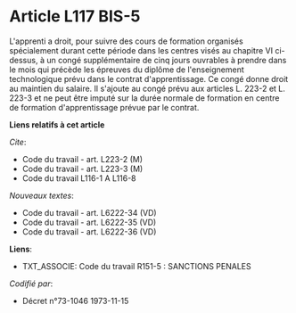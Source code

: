 # Article L117 BIS-5

L'apprenti a droit, pour suivre des cours de formation organisés spécialement durant cette période dans les centres visés au
chapitre VI ci-dessus, à un congé supplémentaire de cinq jours ouvrables à prendre dans le mois qui précède les épreuves du
diplôme de l'enseignement technologique prévu dans le contrat d'apprentissage. Ce congé donne droit au maintien du salaire.
Il s'ajoute au congé prévu aux articles L. 223-2 et L. 223-3 et ne peut être imputé sur la durée normale de formation en
centre de formation d'apprentissage prévue par le contrat.

**Liens relatifs à cet article**

_Cite_:

  - Code du travail - art. L223-2 (M)
  - Code du travail - art. L223-3 (M)
  - Code du travail L116-1 A L116-8

_Nouveaux textes_:

  - Code du travail - art. L6222-34 (VD)
  - Code du travail - art. L6222-35 (VD)
  - Code du travail - art. L6222-36 (VD)

**Liens**:

  - TXT_ASSOCIE: Code du travail R151-5 : SANCTIONS PENALES

_Codifié par_:

  - Décret n°73-1046 1973-11-15
